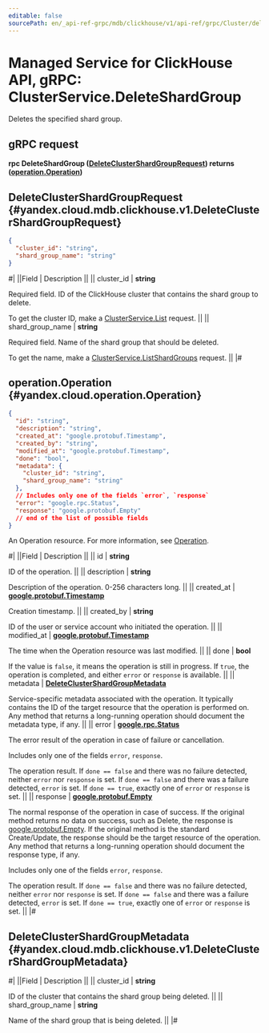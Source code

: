 ```yaml
---
editable: false
sourcePath: en/_api-ref-grpc/mdb/clickhouse/v1/api-ref/grpc/Cluster/deleteShardGroup.md
---
```


# Managed Service for ClickHouse API, gRPC: ClusterService.DeleteShardGroup

Deletes the specified shard group.

## gRPC request

**rpc DeleteShardGroup ([DeleteClusterShardGroupRequest](#yandex.cloud.mdb.clickhouse.v1.DeleteClusterShardGroupRequest)) returns ([operation.Operation](#yandex.cloud.operation.Operation))**

## DeleteClusterShardGroupRequest {#yandex.cloud.mdb.clickhouse.v1.DeleteClusterShardGroupRequest}

```json
{
  "cluster_id": "string",
  "shard_group_name": "string"
}
```

#|
||Field | Description ||
|| cluster_id | **string**

Required field. ID of the ClickHouse cluster that contains the shard group to delete.

To get the cluster ID, make a [ClusterService.List](/docs/managed-clickhouse/api-ref/grpc/Cluster/list#List) request. ||
|| shard_group_name | **string**

Required field. Name of the shard group that should be deleted.

To get the name, make a [ClusterService.ListShardGroups](/docs/managed-clickhouse/api-ref/grpc/Cluster/listShardGroups#ListShardGroups) request. ||
|#

## operation.Operation {#yandex.cloud.operation.Operation}

```json
{
  "id": "string",
  "description": "string",
  "created_at": "google.protobuf.Timestamp",
  "created_by": "string",
  "modified_at": "google.protobuf.Timestamp",
  "done": "bool",
  "metadata": {
    "cluster_id": "string",
    "shard_group_name": "string"
  },
  // Includes only one of the fields `error`, `response`
  "error": "google.rpc.Status",
  "response": "google.protobuf.Empty"
  // end of the list of possible fields
}
```

An Operation resource. For more information, see [Operation](/docs/api-design-guide/concepts/operation).

#|
||Field | Description ||
|| id | **string**

ID of the operation. ||
|| description | **string**

Description of the operation. 0-256 characters long. ||
|| created_at | **[google.protobuf.Timestamp](https://developers.google.com/protocol-buffers/docs/reference/google.protobuf#timestamp)**

Creation timestamp. ||
|| created_by | **string**

ID of the user or service account who initiated the operation. ||
|| modified_at | **[google.protobuf.Timestamp](https://developers.google.com/protocol-buffers/docs/reference/google.protobuf#timestamp)**

The time when the Operation resource was last modified. ||
|| done | **bool**

If the value is `false`, it means the operation is still in progress.
If `true`, the operation is completed, and either `error` or `response` is available. ||
|| metadata | **[DeleteClusterShardGroupMetadata](#yandex.cloud.mdb.clickhouse.v1.DeleteClusterShardGroupMetadata)**

Service-specific metadata associated with the operation.
It typically contains the ID of the target resource that the operation is performed on.
Any method that returns a long-running operation should document the metadata type, if any. ||
|| error | **[google.rpc.Status](https://cloud.google.com/tasks/docs/reference/rpc/google.rpc#status)**

The error result of the operation in case of failure or cancellation.

Includes only one of the fields `error`, `response`.

The operation result.
If `done == false` and there was no failure detected, neither `error` nor `response` is set.
If `done == false` and there was a failure detected, `error` is set.
If `done == true`, exactly one of `error` or `response` is set. ||
|| response | **[google.protobuf.Empty](https://developers.google.com/protocol-buffers/docs/reference/google.protobuf#google.protobuf.Empty)**

The normal response of the operation in case of success.
If the original method returns no data on success, such as Delete,
the response is [google.protobuf.Empty](https://developers.google.com/protocol-buffers/docs/reference/google.protobuf#google.protobuf.Empty).
If the original method is the standard Create/Update,
the response should be the target resource of the operation.
Any method that returns a long-running operation should document the response type, if any.

Includes only one of the fields `error`, `response`.

The operation result.
If `done == false` and there was no failure detected, neither `error` nor `response` is set.
If `done == false` and there was a failure detected, `error` is set.
If `done == true`, exactly one of `error` or `response` is set. ||
|#

## DeleteClusterShardGroupMetadata {#yandex.cloud.mdb.clickhouse.v1.DeleteClusterShardGroupMetadata}

#|
||Field | Description ||
|| cluster_id | **string**

ID of the cluster that contains the shard group being deleted. ||
|| shard_group_name | **string**

Name of the shard group that is being deleted. ||
|#